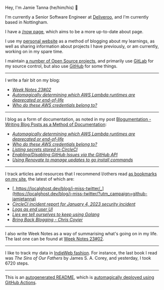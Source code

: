 Hey, I'm Jamie
Tanna (he/him/his) 👋

I'm currently a Senior Software Engineer at [Deliveroo](https://deliveroo.engineering/), and I'm currently based in Nottingham.

I have a [/now page](https://www.jvt.me/now/?utm_campaign=github-jamietanna), which aims to be a more up-to-date about page.

I use my [personal website](https://www.jvt.me/?utm_campaign=github-jamietanna) as a method of blogging about my learnings, as well as sharing information about projects I have previously, or am currently, working on in my spare time.

I maintain [a number of Open Source projects](https://www.jvt.me/open-source/?utm_campaign=github-jamietanna), and primarily use [GitLab](https://gitlab.com/jamietanna) for my source control, but also use [GitHub](https://github.com/jamietanna) for some things.

---

I write a fair bit on my blog:


- [_Week Notes 23#02_](https://www.jvt.me/week-notes/2023/02/?utm_campaign=github-jamietanna)
- [_Automagically determining which AWS Lambda runtimes are deprecated or end-of-life_](https://www.jvt.me/posts/2023/01/13/lambda-end-of-life-checker/?utm_campaign=github-jamietanna)
- [_Who do these AWS credentials belong to?_](https://www.jvt.me/posts/2023/01/09/aws-who-credentials/?utm_campaign=github-jamietanna)

---

I blog as a form of documentation, as noted in my post [Blogumentation - Writing Blog Posts as a Method of Documentation](https://www.jvt.me/posts/2017/06/25/blogumentation/?utm_campaign=github-jamietanna):


- [_Automagically determining which AWS Lambda runtimes are deprecated or end-of-life_](https://www.jvt.me/posts/2023/01/13/lambda-end-of-life-checker/?utm_campaign=github-jamietanna)
- [_Who do these AWS credentials belong to?_](https://www.jvt.me/posts/2023/01/09/aws-who-credentials/?utm_campaign=github-jamietanna)
- [_Listing secrets stored in CircleCI_](https://www.jvt.me/posts/2023/01/06/circleci-list-secrets/?utm_campaign=github-jamietanna)
- [_Enabling/Disabling GitHub Issues via the GitHub API_](https://www.jvt.me/posts/2023/01/03/github-issues-enable-api/?utm_campaign=github-jamietanna)
- [_Using Renovate to manage updates to go install commands_](https://www.jvt.me/posts/2022/12/20/renovate-go-install/?utm_campaign=github-jamietanna)

---

I track articles and resources that I recommend I/others read [as bookmarks on my site](https://www.jvt.me/kind/bookmarks/?utm_campaign=github-jamietanna), the latest of which are:


- [_https://localghost.dev/blog/i-miss-twitter/_](https://localghost.dev/blog/i-miss-twitter/?utm_campaign=github-jamietanna)
- [_CircleCI incident report for January 4, 2023 security incident_](https://circleci.com/blog/jan-4-2023-incident-report/?utm_campaign=github-jamietanna)
- [_Logs as end user UI_](https://snarfed.org/2023-01-11_logs-as-end-user-ui?utm_campaign=github-jamietanna)
- [_Lies we tell ourselves to keep using Golang_](https://fasterthanli.me/articles/lies-we-tell-ourselves-to-keep-using-golang?utm_campaign=github-jamietanna)
- [_Bring Back Blogging - Chris Coyier_](https://chriscoyier.net/2022/12/26/bring-back-blogging/?utm_campaign=github-jamietanna)

---

I also write Week Notes as a way of summarising what's going on in my life. The last one can be found at [Week Notes 23#02](https://www.jvt.me/week-notes/2023/02/?utm_campaign=github-jamietanna).

---

I like to track my data in [IndieWeb fashion](https://indieweb.org/why). For instance, the last book I read was _The Sins of Our Fathers_ by James S. A. Corey, and yesterday, I took 6720 steps.

---
This is an [autogenerated README](https://www.jvt.me/posts/2022/01/12/autogenerated-profile-readme/?utm_campaign=github-jamietanna), which is [automagically deployed using GitHub Actions](https://github.com/jamietanna/jamietanna/blob/main/.github/workflows/rebuild.yml).
